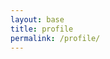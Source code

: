 ```yaml
---
layout: base
title: profile
permalink: /profile/
---
```

<!DOCTYPE html>
<html lang="en">
<head>
    <meta charset="UTF-8">
    <meta name="viewport" content="width=device-width, initial-scale=1.0">
    <style>
        /* Add some styling to the navbar */
        #navbar {
            background-color: #333;
            color: white;
            padding: 10px;
            text-align: center;
        }

        #profileImage {
            max-width: 50px; /* Adjust the size of the profile image as needed */
            height: auto;
            margin-top: 10px;
        }

        #profileAscii {
            font-family: monospace;
            white-space: pre;
            margin-top: 10px;
        }

        .profileOption {
            font-family: monospace;
            white-space: pre;
            display: none;
            margin-top: 10px;
        }
    </style>
    <title>Exercise Profiles</title>
</head>
<body>
    <div id="navbar">
        <h2>Exercise Profiles</h2>
        <label for="profileSelect">Select Profile:</label>
        <select id="profileSelect" onchange="updateProfile()">
            <option value="profile1">Profile 1</option>
            <option value="profile2">Profile 2</option>
            <option value="profile3">Profile 3</option>
            <option value="profile4">Profile 4</option>
            <option value="profile5">Profile 5</option>
        </select>
        <img id="profileImage" src="" alt="Profile Image">
        <div id="profileAscii"></div>
    </div>
    <div>
        <h3>All Options:</h3>
        <div class="profileOption" id="profile1">
            ________
            |      |
            |      O
            |     /|\\
            |     / \\
            |_________
        </div>
        <div class="profileOption" id="profile2">
            \\    O
             \\   |\\
              \\  / \\
               \\/___\\
        </div>
        <div class="profileOption" id="profile3">
            __
            ( o>
            /)__)
            - \\ \\
               / /
        </div>
        <div class="profileOption" id="profile4">
            +----+
            |o o |
            | \\  |
            |  | |  
            +-----+
        </div>
        <div class="profileOption" id="profile5">
            \\_o< 
            | \\ 
            <_/ 
        </div>
    </div>
    <script>
        function updateProfile() {
            // Get the selected profile value
            var selectedProfile = document.getElementById("profileSelect").value;
            // Show the selected profile's ASCII art
            document.getElementById("profileAscii").textContent = getProfileAscii(selectedProfile);
            // Hide the selected profile's option
            var allOptions = document.getElementsByClassName("profileOption");
            for (var i = 0; i < allOptions.length; i++) {
                allOptions[i].style.display = "none";
            }
            // Show all options
            document.getElementById(selectedProfile).style.display = "block";
            // Set the profile image based on the selected profile
            var profileImage = document.getElementById("profileImage");
            profileImage.src = getProfileImage(selectedProfile);
        }
        // ASCII art functions
        function getProfileAscii(profile) {
            switch (profile) {
                case "profile1":
                    return `
                    ________
                    |      |
                    |      O
                    |     /|\\
                    |     / \\
                    |_________
                    `;
                case "profile2":
                    return `
                    \\    O
                     \\   |\\
                      \\  / \\
                       \\/___\\
                    `;
                case "profile3":
                    return `
                    __
                    ( o>
                    /)__)
                    - \\ \\
                       / /
                    `;
                case "profile4":
                    return `
                    +----+
                    |o o |
                    | \\  |
                    |  | |  
                    +-----+
                    `;
                case "profile5":
                    return `
                    \\_o< 
                    | \\ 
                    <_/ 
                    `;
                default:
                    return ""; // Set a default ASCII art or leave it empty
            }
        }
        // Profile image function
        function getProfileImage(profile) {
            switch (profile) {
                case "profile1":
                    return "path_to_profile1_image.jpg"; // Replace with the actual path to your profile image
                case "profile2":
                    return "path_to_profile2_image.jpg";
                case "profile3":
                    return "path_to_profile3_image.jpg";
                case "profile4":
                    return "path_to_profile4_image.jpg";
                case "profile5":
                    return "path_to_profile5_image.jpg";
                default:
                    return ""; // Set a default image or leave it empty
            }
        }

        // Initial update when the page loads
        updateProfile();
    </script>
</body>
</html>
